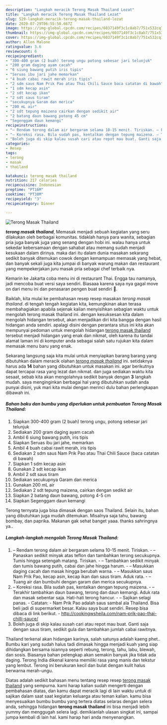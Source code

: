 ```yaml
---
description: "Langkah meracik Terong Masak Thailand Lezat"
title: "Langkah meracik Terong Masak Thailand Lezat"
slug: 529-langkah-meracik-terong-masak-thailand-lezat
date: 2020-07-29T06:55:50.667Z
image: https://img-global.cpcdn.com/recipes/6037149f3c1c8ab7/751x532cq70/terong-masak-thailand-foto-resep-utama.jpg
thumbnail: https://img-global.cpcdn.com/recipes/6037149f3c1c8ab7/751x532cq70/terong-masak-thailand-foto-resep-utama.jpg
cover: https://img-global.cpcdn.com/recipes/6037149f3c1c8ab7/751x532cq70/terong-masak-thailand-foto-resep-utama.jpg
author: Allen Malone
ratingvalue: 3.6
reviewcount: 6
recipeingredient:
- "300-400 gram (2 buah) terong ungu potong sebesar jari telunjuk"
- "200 gram daging ayam cacah"
- "6 siung bawang putih iris tipis"
- "Seruas ibu jari jahe memarkan"
- "4 buah cabai rawit merah iris tipis"
- "2 sdm saus Nam Prik Pao atau Thai Chili Sauce baca catatan di bawah"
- "1 sdm kecap asin"
- "2 sdt kecap ikan"
- "2 sdt saus tiram"
- "secukupnya Garam dan merica"
- "200 mL air"
- "2 sdt tepung maizena cairkan dengan sedikit air"
- "2 batang daun bawang potong 45 cm"
- "Segenggam daun kemangi"
recipeinstructions:
- "– Rendam terong dalam air bergaram selama 10-15 menit. Tiriskan. – Panaskan sedikit minyak atas teflon dan tambahkan terong secukupnya. Tumis hingga setengah matang. Tiriskan. – Tambahkan sedikit minyak dan tumis bawang putih, cabai dan jahe hingga harum. – Masukkan daging cacah dan masak hingga berubah warna. – Masukkan saus Nam Prik Pao, kecap asin, kecap ikan dan saus tiram. Aduk rata. – Tuang air dan bumbuhi dengan garam dan merica secukupnya."
- "– Koreksi rasa. Bila sudah pas, kentalkan dengan tepung maizena. – Terakhir tambahkan daun bawang, terong dan daun kemangi. Aduk rata dan masak sebentar saja. Hati-hati terong hancur. – Sajikan selagi panas. Catatan: Nam Prik Pao adalah saus sambal ala Thailand. Bisa beli jadi di supermarket besar. Kalau saya buat sendiri. Resep bisa dibaca di link berikut. http://cookingwsheila.com/nam-prik-pao-thai-chilli-sauce/"
- "Boleh juga di skip kalau susah cari atau repot mau buat. Ganti saja dengan saus tiram, sedikit gula dan tambahkan jumlah cabai rawitnya."
categories:
- Resep
tags:
- terong
- masak
- thailand

katakunci: terong masak thailand 
nutrition: 217 calories
recipecuisine: Indonesian
preptime: "PT16M"
cooktime: "PT38M"
recipeyield: "3"
recipecategory: Dinner

---
```



![Terong Masak Thailand](https://img-global.cpcdn.com/recipes/6037149f3c1c8ab7/751x532cq70/terong-masak-thailand-foto-resep-utama.jpg)

<b><i>terong masak thailand</i></b>, Memasak menjadi sebuah kegiatan yang seru dilakukan oleh berbagai komunitas. tidaklah hanya para wanita, sebagian pria juga banyak juga yang senang dengan hobi ini. walau hanya untuk sekedar kebersamaan dengan sahabat atau memang sudah menjadi kesukaan dalam dirinya. maka dari itu dalam dunia masakan sekarang sedikit banyak ditemukan cowok dengan kemampuan memasak yang hebat, dan banyak sekali juga kita jumpai di banyak warung makan dan restaurant yang mempekerjakan juru masak pria sebagai chef terbaik nya.

Kemarin ke Jakarta coba menu ini di restaurant Thai. Engga tau namanya, jadi mencoba buat versi saya sendiri. Biasaaa karena saya nya gagal move on dari menu ini dan penasaran pengen buat sendiri 🙈.

Baiklah, kita mulai ke pembahasan resep resep masakan <i>terong masak thailand</i>. di tengah tengah kegiatan kita, kemungkinan akan terasa membahagiakan apabila sejenak kalian menyisihkan sebagian waktu untuk mengolah terong masak thailand ini. dengan kesuksesan kita dalam mengolah hidangan tersebut, akan menjadikan diri kita bangga dengan hasil hidangan anda sendiri. apalagi disini dengan perantara situs ini kita akan mempunyai pedoman untuk mengolah hidangan <u>terong masak thailand</u> tersebut menjadi hidangan yang enak dan nikmat, oleh karena itu tandai alamat laman ini di komputer anda sebagai salah satu rujukan kita dalam memasak menu baru yang enak.


Sekarang langsung saja kita mulai untuk menyiapkan barang barang yang dibutuhkan dalam meracik olahan <u><i>terong masak thailand</i></u> ini. setidaknya harus ada <b>14</b> bahan yang dibutuhkan untuk masakan ini. agar berikutnya dapat tercapai rasa yang lezat dan nikmat. dan juga sediakan waktu kita sesaat, sebab kita akan mengolahnya sedikit banyak dengan <b>3</b> langkah mudah. saya menginginkan berbagai hal yang dibutuhkan sudah anda punyai disini, yuk mari kita mulai dengan merinci dulu bahan perlengkapan dibawah ini.

<!--inarticleads1-->

##### Bahan baku dan bumbu yang diperlukan untuk pembuatan Terong Masak Thailand:

1. Siapkan 300-400 gram (2 buah) terong ungu, potong sebesar jari telunjuk
1. Sediakan 200 gram daging ayam cacah
1. Ambil 6 siung bawang putih, iris tipis
1. Siapkan Seruas ibu jari jahe, memarkan
1. Ambil 4 buah cabai rawit merah, iris tipis
1. Sediakan 2 sdm saus Nam Prik Pao atau Thai Chili Sauce (baca catatan di bawah)
1. Siapkan 1 sdm kecap asin
1. Gunakan 2 sdt kecap ikan
1. Ambil 2 sdt saus tiram
1. Sediakan secukupnya Garam dan merica
1. Gunakan 200 mL air
1. Sediakan 2 sdt tepung maizena, cairkan dengan sedikit air
1. Siapkan 2 batang daun bawang, potong 4-5 cm
1. Siapkan Segenggam daun kemangi


Terong ternyata juga bisa dimasak dengan saos Thailand. Selain itu, bahan yang dibutuhkan juga mudah ditemukan. Misalnya saja tahu, bawang bombay, dan paprika. Makanan gak sehat banget yaaa. thanks sahringnya ya.. 

<!--inarticleads2-->

##### Langkah-langkah mengolah Terong Masak Thailand:

1. – Rendam terong dalam air bergaram selama 10-15 menit. Tiriskan. - – Panaskan sedikit minyak atas teflon dan tambahkan terong secukupnya. Tumis hingga setengah matang. Tiriskan. - – Tambahkan sedikit minyak dan tumis bawang putih, cabai dan jahe hingga harum. - – Masukkan daging cacah dan masak hingga berubah warna. - – Masukkan saus Nam Prik Pao, kecap asin, kecap ikan dan saus tiram. Aduk rata. - – Tuang air dan bumbuhi dengan garam dan merica secukupnya.
1. – Koreksi rasa. Bila sudah pas, kentalkan dengan tepung maizena. - – Terakhir tambahkan daun bawang, terong dan daun kemangi. Aduk rata dan masak sebentar saja. Hati-hati terong hancur. - – Sajikan selagi panas. - Catatan: - Nam Prik Pao adalah saus sambal ala Thailand. Bisa beli jadi di supermarket besar. Kalau saya buat sendiri. Resep bisa dibaca di link berikut. - http://cookingwsheila.com/nam-prik-pao-thai-chilli-sauce/
1. Boleh juga di skip kalau susah cari atau repot mau buat. Ganti saja dengan saus tiram, sedikit gula dan tambahkan jumlah cabai rawitnya.


Thailand terkenal akan hidangan karinya, salah satunya adalah kaeng phet.. Bumbu kari yang sudah halus tadi dimasak hingga menjadi kuah yang siap dihidangkan bersama isiannya seperti rebung, terong, tahu, labu, blewah, dan sosis. Biasanya bahan pelengkap akan semakin banyak jika tidak ada daging. Terong India dikenal karena memiliki rasa yang manis dan tekstur yang lembut. Terong ini berukuran kecil dan bulat dengan kulit halus berwarna merah-ungu. 

Diatas adalah sedikit bahasan menu tentang resep resep <u>terong masak thailand</u> yang sempurna. kami harap kalian sudah mengerti dengan pembahasan diatas, dan kamu dapat meracik lagi di lain waktu untuk di sajikan dalam saat saat kegiatan keluarga atau teman kalian. kamu bisa menyesuaikan bumbu bumbu yang tertera diatas selaras dengan selera anda, sehingga hidangan <b>terong masak thailand</b> ini bisa menjadi lebih yummy dan menggugah selera lagi. demikianlah ulasan singkat ini, sampai jumpa kembali di lain hal. kami harap hari anda menyenangkan.
